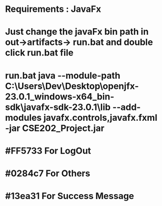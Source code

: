# Requirements : JavaFx
# Just change the javaFx bin path in out->artifacts-> run.bat and double click run.bat file
# run.bat java --module-path C:\Users\Dev\Desktop\openjfx-23.0.1_windows-x64_bin-sdk\javafx-sdk-23.0.1\lib --add-modules javafx.controls,javafx.fxml -jar CSE202_Project.jar
# #FF5733 For LogOut
# #0284c7 For Others
# #13ea31 For Success Message